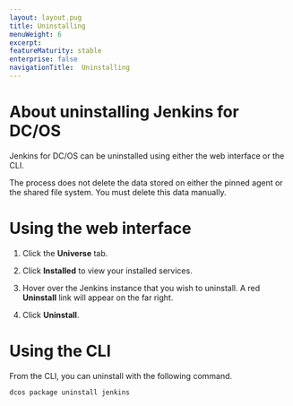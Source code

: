 ```yaml
---
layout: layout.pug
title: Uninstalling
menuWeight: 6
excerpt:
featureMaturity: stable
enterprise: false
navigationTitle:  Uninstalling
---
```

<h1>About uninstalling Jenkins for DC/OS</h1>

Jenkins for DC/OS can be uninstalled using either the web interface or the CLI.

The process does not delete the data stored on either the pinned agent or the shared file system. You must delete this data manually.

<h1>Using the web interface</h1>

<ol>
<li>Click the <strong>Universe</strong> tab.</p></li>
<li><p>Click <strong>Installed</strong> to view your installed services.</p></li>
<li><p>Hover over the Jenkins instance that you wish to uninstall. A red <strong>Uninstall</strong> link will appear on the far right.</p></li>
<li><p>Click <strong>Uninstall</strong>.</p></li>
</ol>

<h1>Using the CLI</h1>

<p>From the CLI, you can uninstall with the following command.

<pre><code class="bash">dcos package uninstall jenkins
</code></pre>